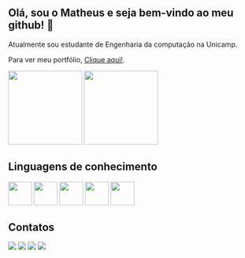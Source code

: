 ## Olá, sou o Matheus e seja bem-vindo ao meu github! 👋

Atualmente sou estudante de Engenharia da computação na Unicamp.

Para ver meu portfólio, <a href="https://matheusaliberto.github.io/Portfolio/" target="_blank">Clique aqui!</a>.

<div align-items="strech">
  <img height="150px" src="https://github-readme-stats.vercel.app/api?username=matheusaliberto&show_icons=true&theme=cobalt&hide=issues,contribs" />
  <img height="150px" src="https://github-readme-stats.vercel.app/api/top-langs/?username=matheusaliberto&layout=compact&theme=cobalt" />
</div>
<h2>Linguagens de conhecimento</h2>

<p float="left">
  <img width="48px" height="48px" src="https://cdn.jsdelivr.net/gh/devicons/devicon/icons/html5/html5-original-wordmark.svg" />
  <img width="48px" height="48px" src="https://cdn.jsdelivr.net/gh/devicons/devicon/icons/css3/css3-original-wordmark.svg" />
  <img width="48px" height="48px" src="https://cdn.jsdelivr.net/gh/devicons/devicon/icons/php/php-original.svg" />
  <img width="48px" height="48px" src="https://cdn.jsdelivr.net/gh/devicons/devicon/icons/mysql/mysql-original-wordmark.svg" />
  <img width="48px" height="48px" src="https://cdn.jsdelivr.net/gh/devicons/devicon/icons/python/python-original-wordmark.svg" />  
</p>
<h2>Contatos</h2>

<p float="left">
  <a href="https://www.linkedin.com/in/matheus-francisco-a5bb1a218/" target="_blank" ><img src="https://img.shields.io/badge/LinkedIn-0077B5?style=for-the-badge&logo=linkedin&logoColor=white" /></a>
  <a href="github.com/matheusaliberto" target="" ><img src="https://img.shields.io/badge/GitHub-100000?style=for-the-badge&logo=github&logoColor=white" /></a>
  <a href="mailto:matheushenrique612@gmail.com" target="_blank" ><img src="https://img.shields.io/badge/Gmail-D14836?style=for-the-badge&logo=gmail&logoColor=white" /></a>
  <a href="https://www.instagram.com/suec.exe/" target="_blank" ><img src="https://img.shields.io/badge/Instagram-E4405F?style=for-the-badge&logo=instagram&logoColor=white" /></a> 
</p>
